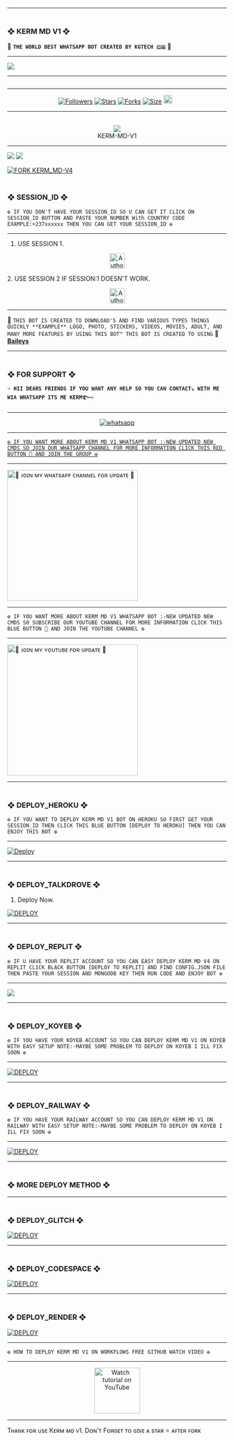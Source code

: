 ---------

### <br>  ❖ KERM MD V1 ❖
🔰 **`THE WORLD BEST WHATSAPP BOT CREATED BY KGTECH 🇨🇲`** 🔰

----------

<a><img src='https://i.imgur.com/Ip3ubrt.jpeg'/></a>

-------

 <p align="center">
  <a href="#"><img src="http://readme-typing-svg.herokuapp.com?color=00008B&center=true&vCenter=true&multiline=false&lines=`KERM+-+MD+-+V1+WHATSAPP+BOT`" alt="">

<br>

--------

<p align="center">
<a href="https://github.com/Kgtech-cmr/"><img title="Followers" src="https://img.shields.io/github/followers/Kgtech-cmr?color=blue&style=flat-square"></a>
<a href="https://github.com/Kgtech-cmr/KERM-MD-V4/stargazers/"><img title="Stars" src="https://img.shields.io/github/stars/Kgtech-cmr/KERM-MD-V1?color=blue&style=flat-square"></a>
<a href="https://github.com/Kgtech-cmr/KERM-MD-V4/network/members"><img title="Forks" src="https://img.shields.io/github/forks/Kgtech-cmr/KERM-MD-V1?color=blue&style=flat-square"></a>
<a href="https://github.com/Kgtech-cmr/KERM-MD-V4/"><img title="Size" src="https://img.shields.io/github/repo-size/Kgtech-cmr/KERM-MD-V1?style=flat-square&color=blue"></a>
<a href="https://github.com/Kgtech-cmr/KERM-MD-V4/graphs/commit-activity"><img height="20" src="https://img.shields.io/badge/Maintained%3F-yes-green.svg"></a>&nbsp;&nbsp;
</p>
<p align='center'>
</p>

-----------
<div align="center"><br> <img src="https://profile-counter.glitch.me/KERM-MD-V1/count.svg" /><br>KERM-MD-V1</div>

------------

<a><img src='https://i.imgur.com/LyHic3i.gif'/></a>
<a><img src='https://i.imgur.com/LyHic3i.gif'/></a>

[![FORK KERM_MD-V4](https://img.shields.io/badge/FORK%20-KERM%20MD%20V1-white)](https://github.com/Kgtech-cmr/KERM-MD-V1/fork)

### <br>    ❖ SESSION_ID ❖


`✠ IF YOU DON'T HAVE YOUR SESSION_ID SO U CAN GET IT CLICK ON SESSION_ID BUTTON AND PASTE YOUR NUMBER With COUNTRY CODE EXAMPLE:+237xxxxxx THEN YOU CAN GET YOUR SESSION_ID ✠`

----------
1. USE SESSION 1.
<p align="center">
<a href="https://pair-session-kermv4-pair.onrender.com"><img height= "35" title="Author" src="https://img.shields.io/badge/GET SESSION ID:1-black?style=for-the-badge&logo=render"></a>
<p/>
2. USE SESSION 2 IF SESSION:1 DOESN'T WORK.
<p align="center">
<a href="https://defiant-filippa-arol22-59efdacb.koyeb.app/"><img height= "35" title="Author" src="https://img.shields.io/badge/GET SESSION ID:2-black?style=for-the-badge&logo=render"></a>
<p/>

---------------

🥂 `THIS BOT IS CREATED TO DOWNLOAD'S AND FIND VARIOUS TYPES THINGS QUICKLY **EXAMPLE** LOGO, PHOTO, STICKERS, VIDEOS, MOVIES, ADULT, AND MANY MORE FEATURES BY USING THIS BOT™ THIS BOT IS CREATED TO USING` 🥂 **[Baileys](https://github.com/WhiskeySockets/Baileys)**

------------------

### <br> ❖ FOR SUPPORT ❖

**`➩ HII DEARS FRIENDS IF YOU WANT ANY HELP SO YOU CAN CONTACT↘︎ WITH ME WIA WHATSAPP ITS ME KERM࿐➺`**

-------

<p align="center">
  <a href="https://wa.me/+237656520674?text=*ʜɪɪ+ᴋᴇʀᴍ+ɪ+ɴᴇᴇᴅ+ʜᴇʟᴘ!.+ɪ+ᴍᴇssᴀɢᴇᴅ+ʏᴏᴜ+ғʀᴏᴍ+ᴋᴇʀᴍ-ᴍᴅ-ᴠ1+ʀᴇᴘᴏ!!*" target="_blank">
    <img alt="whatsapp" src="https://img.shields.io/badge/ Whatsapp -25D366?style=for-the-badge&logo=whatsapp&logoColor=white" />

-----------    

`✠ IF YOU WANT MORE ABOUT KERM MD V1 WHATSAPP BOT :-NEW UPDATED NEW CMDS SO JOIN OUR WHATSAPP CHANNEL FOR MORE INFORMATION CLICK THIS RED BUTTON 🔳 AND JOIN THE GROUP ✠`

---------

<a href="https://whatsapp.com/channel/0029Vafn6hc7DAX3fzsKtn45"><img src="https://img.shields.io/badge/%F0%9F%8E%89%20ᴊᴏɪɴ%20ᴏᴜʀ%20ᴡʜᴀᴛsᴀᴘᴘ%20ᴄʜᴀɴɴᴇʟ-red" alt="🔰 ᴊᴏɪɴ ᴍʏ ᴡʜᴀᴛsᴀᴘᴘ ᴄʜᴀɴɴᴇʟ ғᴏʀ ᴜᴘᴅᴀᴛᴇ 🔰" width="300"></a>

-----------

`✠ IF YOU WANT MORE ABOUT KERM MD V1 WHATSAPP BOT :-NEW UPDATED NEW CMDS SO SUBSCRIBE OUR YOUTUBE CHANNEL FOR MORE INFORMATION CLICK THIS BLUE BUTTON 🔳 AND JOIN THE YOUTUBE CHANNEL ✠`

----------

<a href="https://youtube.com/@KermHackTools-s9s?si=F1IIc1As0gu3ijqk"><img src="https://img.shields.io/badge/%F0%9F%8E%89%20ᴊᴏɪɴ%20ᴏᴜʀ%20ʏᴏᴜᴛᴜʙᴇ%20ᴄʜᴀɴɴᴇʟ-blue" alt="🔰 ᴊᴏɪɴ ᴍʏ ʏᴏᴜᴛᴜʙᴇ ғᴏʀ ᴜᴘᴅᴀᴛᴇ 🔰" width="300"></a>

--------------
 
### <br>   ❖ DEPLOY_HEROKU ❖

`✠ IF YOU WANT TO DEPLOY KERM MD V1 BOT ON HEROKU SO FIRST GET YOUR SESSION_ID THEN CLICK THIS BLUE BUTTON [DEPLOY TO HEROKU] THEN YOU CAN ENJOY THIS BOT ✠`

------------
 
[![Deploy](https://www.herokucdn.com/deploy/button.svg)](https://dashboard.heroku.com/new-app?template=https://github.com/ali-raza90/ALI-MD-V1)

----------

### <br>    ❖ DEPLOY_TALKDROVE ❖

  1. Deploy Now. 

<a href='https://host.talkdrove.com/dashboard/select-bot/prepare-deployment?botId=51' target="_blank"><img alt='DEPLOY' src='https://img.shields.io/badge/DEPLOY-NOW-h?color=navy&style=for-the-badge&logo=visualstudiocode'/></a></p>

----------

### <br>    ❖ DEPLOY_REPLIT ❖

`✠ IF U HAVE YOUR REPLIT ACCOUNT SO YOU CAN EASY DEPLOY KERM MD V4 ON REPLIT CLICK BLACK BUTTON [DEPLOY TO REPLIT] AND FIND CONFIG.JSON FILE THEN PASTE YOUR SESSION AND MONGODB KEY THEN RUN CODE AND ENJOY BOT ✠`

-------------

<p align="left"><a href="https://repl.it/github/Kgtech-cmr/KERM-MD-V1"> <img src='https://img.shields.io/badge/-REPLIT-orange?style=for-the-badge&logo=replit&logoColor=white'/></a>

--------------

### <br>   ❖ DEPLOY_KOYEB ❖

`✠ IF YOU HAVE YOUR KOYEB ACCOUNT SO YOU CAN DEPLOY KERM MD V1 ON KOYEB WITH EASY SETUP NOTE:-MAYBE SOME PROBLEM TO DEPLOY ON KOYEB I ILL FIX SOON ✠`

---------

<a href='https://app.koyeb.com/auth/signin' target="_blank"><img alt='DEPLOY' src='https://img.shields.io/badge/-KOYEB-blue?style=for-the-badge&logo=koyeb&logoColor=white'/></a>

------------

### <br>  ❖ DEPLOY_RAILWAY ❖

`✠ IF YOU HAVE YOUR RAILWAY ACCOUNT SO YOU CAN DEPLOY KERM MD V1 ON RAILWAY WITH EASY SETUP NOTE:-MAYBE SOME PROBLEM TO DEPLOY ON KOYEB I ILL FIX SOON ✠`

--------

<a href='https://railway.app/new' target="_blank"><img alt='DEPLOY' src='https://img.shields.io/badge/RAILWAY-h?color=black&style=for-the-badge&logo=railway'/></a></p>

---------------

### <br> ❖ MORE DEPLOY METHOD ❖

--------
### <br>   ❖ DEPLOY_GLITCH ❖

<a href='https://glitch.com/signup' target="_blank"><img alt='DEPLOY' src='https://img.shields.io/badge/GLITCH-h?color=pink&style=for-the-badge&logo=glitch'/></a></p>

--------

### <br>   ❖ DEPLOY_CODESPACE ❖

<a href='https://github.com/codespaces/new' target="_blank"><img alt='DEPLOY' src='https://img.shields.io/badge/CODESPACE-h?color=navy&style=for-the-badge&logo=visualstudiocode'/></a></p>

--------

### <br>   ❖ DEPLOY_RENDER ❖

<a href='https://dashboard.render.com' target="_blank"><img alt='DEPLOY' src='https://img.shields.io/badge/RENDER-h?color=maroon&style=for-the-badge&logo=render'/></a></p>

-----------
`✠ HOW TO DEPLOY KERM MD V1 ON WORKFLOWS FREE GITHUB WATCH VIDEO ✠`

-------------

<p align="center">
   <a href="https://youtu.be/RhSiiBnhz8U?si=ief1wJ1_Afg-gB4x"><img src="https://i.ibb.co/71mYRh4/116-1161192-podcast-subscribe-listen-button-youtube-sign-hd-png.png" alt="Watch tutorial on YouTube" border="0"  width="105">
    </a>
</p>

-------------

Tʜᴀɴᴋ ꜰᴏʀ ᴜsᴇ Kᴇʀᴍ ᴍᴅ ᴠ1.
Dᴏɴ’ᴛ Fᴏʀɢᴇᴛ ᴛᴏ ɢɪᴠᴇ ᴀ sᴛᴀʀ ⭐️ ᴀꜰᴛᴇʀ ꜰᴏʀᴋ
